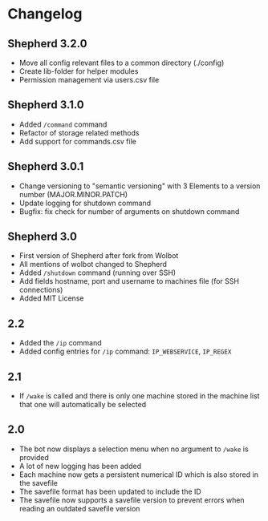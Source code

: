 # Changelog

## Shepherd 3.2.0

- Move all config relevant files to a common directory (./config)
- Create lib-folder for helper modules
- Permission management via users.csv file

## Shepherd 3.1.0

- Added `/command` command
- Refactor of storage related methods
- Add support for commands.csv file

## Shepherd 3.0.1

- Change versioning to "semantic versioning" with 3 Elements to a version number (MAJOR.MINOR.PATCH)
- Update logging for shutdown command
- Bugfix: fix check for number of arguments on shutdown command

## Shepherd 3.0

- First version of Shepherd after fork from Wolbot
- All mentions of wolbot changed to Shepherd
- Added `/shutdown` command (running over SSH)
- Add fields hostname, port and username to machines file (for SSH connections)
- Added MIT License

## 2.2

- Added the `/ip` command
- Added config entries for `/ip` command: `IP_WEBSERVICE`, `IP_REGEX`

## 2.1

- If `/wake` is called and there is only one machine stored in the machine list
    that one will automatically be selected

## 2.0

- The bot now displays a selection menu when no argument to `/wake` is provided
- A lot of new logging has been added
- Each machine now gets a persistent numerical ID
    which is also stored in the savefile
- The savefile format has been updated to include the ID
- The savefile now supports a savefile version to prevent errors
    when reading an outdated savefile version

